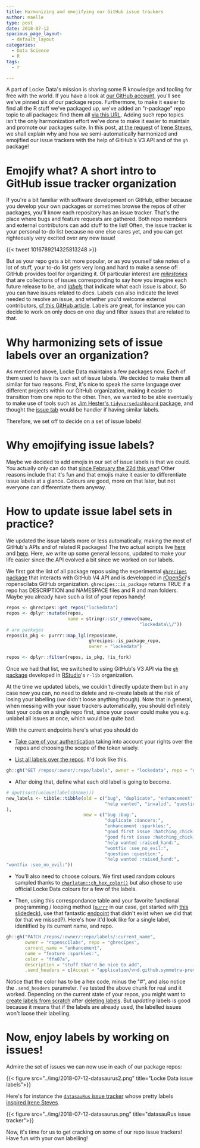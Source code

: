 ```yaml
---
title: Harmonizing and emojifying our GitHub issue trackers
author: maelle
type: post
date: 2018-07-12
spacious_page_layout:
  - default_layout
categories:
  - Data Science
  - R
tags:
  - r

---
```


A part of Locke Data's mission is sharing some R knowledge and tooling for free with the world. If you have a look at [our GitHub account](https://github.com/lockedata/), you'll see we've pinned six of our package repos. Furthermore, to make it easier to find all the R stuff we've packaged up, we've added an "r-package" repo topic to all packages: find them all [via this URL](https://github.com/search?q=topic%3Ar-package+org%3Alockedata+fork%3Atrue). Adding such repo topics isn't the only harmonization effort we've done to make it easier to maintain and promote our packages suite. In this post, [at the request](https://twitter.com/i_steves/status/1017111900893696003) of [Irene Steves](https://github.com/isteves), we shall explain why and how we semi-automatically harmonized and emojified our issue trackers with the help of GitHub's V3 API and of the `gh` package!

Emojify what? A short intro to GitHub issue tracker organization
=================================================================

If you're a bit familiar with software development on GitHub, either because you develop your own packages or sometimes browse the repos of other packages, you'll know each repository has an issue tracker. That's the place where bugs and feature requests are gathered. Both repo members and external contributors can add stuff to the list! Often, the issue tracker is your personal to-do list because no one else cares yet, and you can get righteously very excited over any new issue!

{{< tweet 1016789214325813248  >}}

But as your repo gets a bit more popular, or as you yourself take notes of a lot of stuff, your to-do list gets very long and hard to make a sense of! GitHub provides tool for organizing it. Of particular interest are [_milestones_](https://help.github.com/articles/about-milestones/) that are collections of issues corresponding to say how you imagine each future release to be, and [_labels_](https://help.github.com/articles/about-labels/) that indicate what each issue is about. So you can have issues related to _docs_. Labels can also indicate the level needed to resolve an issue, and whether you'd welcome external contributors, [cf this GitHub article](https://help.github.com/articles/helping-new-contributors-find-your-project-with-labels/). Labels are great, for instance you can decide to work on only docs on one day and filter issues that are related to that.

Why harmonizing sets of issue labels over an organization?
==========================================================

As mentioned above, Locke Data maintains a few packages now. Each of them used to have its own set of issue labels. We decided to make them all similar for two reasons. First, it's nice to speak the same language over different projects within our GitHub organization, making it easier to transition from one repo to the other. Then, we wanted to be able eventually to make use of tools such as [Jim Hester's `tidyversedashboard` package](https://github.com/jimhester/tidyversedashboard), and thought the [issue tab](https://connect.rstudioservices.com/jimhester/tidyverse_dashboard/tidyverse_dashboard.html#open-issues) would be handier if having similar labels.

Therefore, we set off to decide on a set of issue labels!

Why emojifying issue labels?
============================

Maybe we decided to add emojis in our set of issue labels is that we could. You actually only can do that [since February the 22d this year](https://blog.github.com/2018-02-22-label-improvements-emoji-descriptions-and-more/)! Other reasons include that it's fun and that emojis make it easier to differentiate issue labels at a glance. Colours are good, more on that later, but not everyone can differentiate them anyway. 

How to update issue label sets in practice?
===========================================

We updated the issue labels more or less automatically, making the most of GitHub's APIs and of related R packages! The two actual scripts live [here](https://github.com/lockedata/lockedev/blob/master/inst/legacy_code/harmonize_labels.R) and [here](https://github.com/lockedata/lockedev/blob/master/inst/legacy_code/brand_labels.R). Here, we write up some general lessons, updated to make your life easier since the API evolved a bit since we worked on our labels.

We first got the list of all package repos using the experimental [`ghrecipes` package](https://github.com/ropenscilabs/ghrecipes) that interacts with GitHub V4 API and is developped in [rOpenSci](https://ropensci.org/)'s ropenscilabs GitHub organization. `ghrecipes::is_package` returns TRUE if a repo has DESCRIPTION and NAMESPACE files and R and man folders. Maybe you already have such a list of your repos handy!

```r
repos <- ghrecipes::get_repos("lockedata")
repos <- dplyr::mutate(repos, 
                       name = stringr::str_remove(name,
                                                  "lockedata\\/"))
# are packages
repos$is_pkg <- purrr::map_lgl(repos$name,
                               ghrecipes::is_package_repo,
                               owner = "lockedata")

repos <- dplyr::filter(repos, is_pkg, !is_fork)

```

Once we had that list, we switched to using GitHub's V3 API via the [`gh` package](https://github.com/r-lib/gh) developed in [RStudio](https://www.rstudio.com/)'s `r-lib` organization.

At the time we updated labels, we couldn't directly update them but in any case now you can, no need to delete and re-create labels at the risk of losing your labelling (_we_ didn't loose anything though). Note that in general, when messing with your issue trackers automatically, you should definitely test your code on a single repo first, since your power could make you e.g. unlabel all issues at once, which would be quite bad.

With the current endpoints here's what you should do 

* [Take care of your authentication](http://happygitwithr.com/github-pat.html#how-do-you-authenticate-yourself) taking into account your rights over the repos and choosing the scope of the token wisely.

* [List all labels over the repos](https://developer.github.com/v3/issues/labels/#list-all-labels-for-this-repository). It'd look like this.

```r
gh::gh("GET /repos/:owner/:repo/labels", owner = "lockedata", repo = "optiRum")
```

* After doing that, define what each old label is going to become.

```r
# dput(sort(unique(labels$name)))
new_labels <- tibble::tibble(old = c("bug", "duplicate", "enhancement", "first-timers-only", "good first issue", 
                                     "help wanted", "invalid", "question", "up-for-grabs", "wontfix"
),
                             new = c("bug :bug:",
                                     "duplicate :dancers:",
                                     "enhancement :sparkles:",
                                     "good first issue :hatching_chick:",
                                     "good first issue :hatching_chick:",
                                     "help wanted :raised_hand:",
                                     "wontfix :see_no_evil:",
                                     "question :question:",
                                     "help wanted :raised_hand:",
"wontfix :see_no_evil:"))
```

* You'll also need to choose colours. We first used random colours sampled thanks to [`charlatan::ch_hex_color()`](https://github.com/ropensci/charlatan) but also chose to use official Locke Data colours for a few of the labels.

* Then, using this correspondance table and your favorite functional programming / looping method ([`purrr`](https://github.com/tidyverse/purrr) in our case, get started with [this slidedeck](https://github.com/jenniferthompson/RLadiesIntroToPurrr)), use that fantastic [endpoint](https://developer.github.com/v3/issues/labels/#update-a-label) that didn't exist when we did that (or that we missed?). Here's how it'd look like for a single label, identified by its current name, and repo.

```r
gh::gh("PATCH /repos/:owner/:repo/labels/:current_name",
       owner = "ropenscilabs", repo = "ghrecipes",
       current_name = "enhancement",
       name = "feature :sparkles:",
       color = "ffa07a",
       description = "stuff that'd be nice to add",
       .send_headers = c(Accept = "application/vnd.github.symmetra-preview+json"))
```

Notice that the color has to be a hex code, minus the "#", and also notice the `.send_headers` parameter. I've tested the above chunk for real and it worked. Depending on the current state of your repos, you might want to [create labels from scratch](https://developer.github.com/v3/issues/labels/#create-a-label) after [deleting labels](https://developer.github.com/v3/issues/labels/#delete-a-label). But _updating_ labels is good because it means that if the labels are already used, the labelled issues won't loose their labelling.

Now, enjoy labels by working on issues!
========================================

Admire the set of issues we can now use in each of our package repos:

{{< figure src="../img/2018-07-12-datasaurus2.png" title="Locke Data issue labels">}} 

Here's for instance the [`datasauRus` issue tracker](https://github.com/lockedata/datasauRus/issues) whose pretty labels [inspired Irene Steves](https://twitter.com/i_steves/status/1017095491824373761).

{{< figure src="../img/2018-07-12-datasaurus.png" title="datasauRus issue tracker">}} 

Now, it's time for us to get cracking on some of our repo issue trackers! Have fun with your own labelling!